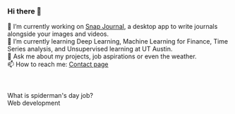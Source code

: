 ### Hi there 👋

🔭 I’m currently working on [Snap Journal](https://amrit.blog/snapjournal), a desktop app to write journals alongside your images and videos.<br>
🌱 I’m currently learning Deep Learning, Machine Learning for Finance, Time Series analysis, and Unsupervised learning at UT Austin.<br>
💬 Ask me about my projects, job aspirations or even the weather.<br>
📫 How to reach me: [Contact page](https://amrit.blog/contact)<br>

<br>
<br>
What is spiderman's day job? <br>Web development
